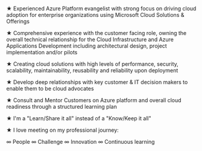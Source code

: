 ###

★ Experienced Azure Platform evangelist with strong focus on driving cloud adoption for enterprise organizations using Microsoft Cloud Solutions & Offerings

★ Comprehensive experience with the customer facing role, owning the overall technical relationship for the Cloud Infrastructure and Azure Applications Development including architectural design, project implementation and/or pilots

★ Creating cloud solutions with high levels of performance, security, scalability, maintainability, reusability and reliability upon deployment

★ Develop deep relationships with key customer & IT decision makers to enable them to be cloud advocates

★ Consult and Mentor Customers on Azure platform and overall cloud readiness through a structured learning plan

★ I'm a "Learn/Share it all" instead of a "Know/Keep it all"

★ I love meeting on my professional journey:

∞ People
∞ Challenge
∞ Innovation
∞ Continuous learning 
